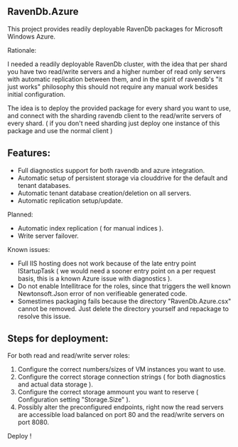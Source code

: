 RavenDb.Azure
--------------

This project provides readily deployable RavenDb packages for Microsoft Windows Azure.

Rationale:

I needed a readily deployable RavenDb cluster, with the idea that per shard you have two read/write servers and a higher number of read only servers with automatic replication between them, and
in the spirit of ravendb's "it just works" philosophy this should not require any manual work besides initial configuration.

The idea is to deploy the provided package for every shard you want to use, and connect with the
sharding ravendb client to the read/write servers of every shard. ( if you don't need sharding just deploy one instance of this package and use the normal client ) 

Features:
---

* Full diagnostics support for both ravendb and azure integration.
* Automatic setup of persistent storage via clouddrive for the default and tenant databases.
* Automatic tenant database creation/deletion on all servers.
* Automatic replication setup/update.

Planned:

* Automatic index replication ( for manual indices ).
* Write server failover.

Known issues:

* Full IIS hosting does not work because of the late entry point IStartupTask ( we would need a sooner entry point on a per request basis, this is a known Azure issue with diagnostics ).
* Do not enable Intellitrace for the roles, since that triggers the well known Newtonsoft.Json error of non verifieable generated code.
* Somestimes packaging fails because the directory "RavenDb.Azure.csx" cannot be removed. Just delete the directory yourself and repackage to resolve this issue.


Steps for deployment:
----

For both read and read/write server roles:

1. Configure the correct numbers/sizes of VM instances you want to use.
3. Configure the correct storage connection strings ( for both diagnostics and actual data storage ).
4. Configure the correct storage ammount you want to reserve ( Configuration setting "Storage.Size" ).
5. Possibly alter the preconfigured endpoints, right now the read servers are accessible load balanced on port 80 and the read/write servers on port 8080.

Deploy !